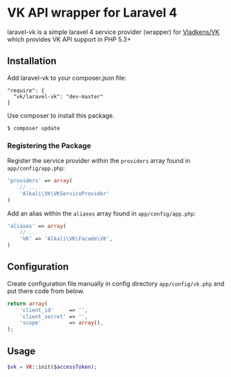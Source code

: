 # VK API wrapper for Laravel 4

laravel-vk is a simple laravel 4 service provider (wrapper) for [Vladkens/VK](https://github.com/Vladkens/vk)
which provides VK API support in PHP 5.3+

## Installation

Add laravel-vk to your composer.json file:

```
"require": {
  "vk/laravel-vk": "dev-master"
}
```

Use composer to install this package.

```
$ composer update
```

### Registering the Package

Register the service provider within the ```providers``` array found in ```app/config/app.php```:

```php
'providers' => array(
	// ...
	'Alkali\VK\VKServiceProvider'
)
```

Add an alias within the ```aliases``` array found in ```app/config/app.php```:


```php
'aliases' => array(
	// ...
	'VK' => 'Alkali\VK\Facade\VK',
)
```

## Configuration

Create configuration file manually in config directory ``app/config/vk.php`` and put there code from below.

```php
return array(
	'client_id'     => '',
	'client_secret' => '',
	'scope'         => array(),
);
```

## Usage

```php
$vk = VK::init($accessToken);
```
